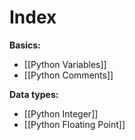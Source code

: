 # Index

**Basics:**
- [[Python Variables]]
- [[Python Comments]]

**Data types:**
- [[Python Integer]]
- [[Python Floating Point]]

